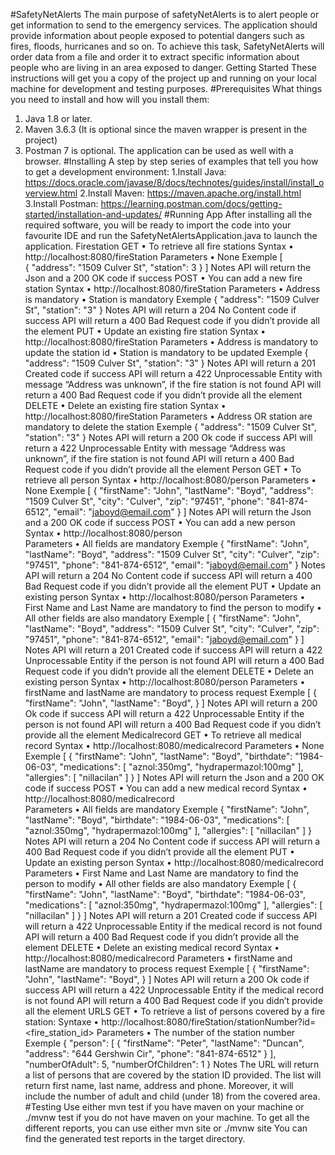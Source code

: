 #SafetyNetAlerts
The main purpose of safetyNetAlerts is to alert people or get information to send to the emergency services.
The application should provide information about people exposed to potential dangers such as fires, floods, hurricanes and so on. To achieve this task, SafetyNetAlerts will order data from a file and order it to extract specific information about people who are living in an area exposed to danger.
Getting Started
These instructions will get you a copy of the project up and running on your local machine for development and testing purposes.
#Prerequisites What things you need to install and how will you install them:
1.	Java 1.8 or later.
2.	Maven 3.6.3 (It is optional since the maven wrapper is present in the project)
3.	Postman 7 is optional. The application can be used as well with a browser.
 #Installing A step by step series of examples that tell you how to get a development environment:
1.Install Java:
https://docs.oracle.com/javase/8/docs/technotes/guides/install/install_overview.html
2.Install Maven:
https://maven.apache.org/install.html
3.Install Postman:
https://learning.postman.com/docs/getting-started/installation-and-updates/
#Running App
After installing all the required software, you will be ready to import the code into your favourite IDE and run the SafetyNetAlertsApplication.java to launch the application.
Firestation
GET
•	To retrieve all fire stations
Syntax
•	http://localhost:8080/fireStation
Parameters
•	None
Exemple
[    
    {
        "address": "1509 Culver St",
        "station": 3
    }
]
Notes
API will return the Json and a 200 OK code if success
POST
•	You can add a new fire station
Syntax
•	http://localhost:8080/fireStation 
Parameters
•	Address is mandatory 
•	Station is mandatory 
Exemple
{
    "address": "1509 Culver St",
    "station": "3"
}
Notes
API will return a 204 No Content code if success
API will return a 400 Bad Request code if you didn’t provide all the element
PUT
•	Update an existing fire station 
Syntax
•	http://localhost:8080/fireStation
Parameters
•	Address is mandatory to update the station id
•	Station is mandatory to be updated
Exemple
{
    "address": "1509 Culver St",
    "station": "3"
}
Notes
API will return a 201 Created code if success
API will return a 422 Unprocessable Entity with message “Address was unknown”, if the fire station is not found
API will return a 400 Bad Request code if you didn’t provide all the element
DELETE
•	Delete an existing fire station 
Syntax
•	http://localhost:8080/fireStation
Parameters
•	Address OR station are mandatory to delete the station
Exemple
{
    "address": "1509 Culver St",
    "station": "3"
}
Notes
API will return a 200 Ok code if success
API will return a 422 Unprocessable Entity with message “Address was unknown”, if the fire station is not found
API will return a 400 Bad Request code if you didn’t provide all the element
Person
GET
•	To retrieve all person
Syntax
•	http://localhost:8080/person 
Parameters
•	None
Exemple
[
    {
        "firstName": "John",
        "lastName": "Boyd",
        "address": "1509 Culver St",
        "city": "Culver",
        "zip": "97451",
        "phone": "841-874-6512",
        "email": "jaboyd@email.com"
    }
]
Notes
API will return the Json and a 200 OK code if success
POST
•	You can add a new person
Syntax
•	http://localhost:8080/person  
Parameters
•	All fields are mandatory
Exemple
    {
        "firstName": "John",
        "lastName": "Boyd",
        "address": "1509 Culver St",
        "city": "Culver",
        "zip": "97451",
        "phone": "841-874-6512",
        "email": "jaboyd@email.com"
    }
Notes
API will return a 204 No Content code if success
API will return a 400 Bad Request code if you didn’t provide all the element
PUT
•	Update an existing person 
Syntax
•	http://localhost:8080/person 
Parameters
•	First Name and Last Name are mandatory to find the person to modify
•	All other fields are also mandatory
Exemple
[
    {
        "firstName": "John",
        "lastName": "Boyd",
        "address": "1509 Culver St",
        "city": "Culver",
        "zip": "97451",
        "phone": "841-874-6512",
        "email": "jaboyd@email.com"
    }
]
 Notes
API will return a 201 Created code if success
API will return a 422 Unprocessable Entity if the person is not found
API will return a 400 Bad Request code if you didn’t provide all the element
DELETE
•	Delete an existing person
Syntax
•	http://localhost:8080/person 
Parameters
•	firstName and lastName are mandatory to process request
Exemple
[
    {
        "firstName": "John",
        "lastName": "Boyd",
    }
]
Notes
API will return a 200 Ok code if success
API will return a 422 Unprocessable Entity if the person is not found
API will return a 400 Bad Request code if you didn’t provide all the element
Medicalrecord
GET
•	To retrieve all medical record
Syntax
•	http://localhost:8080/medicalrecord 
Parameters
•	None
Exemple
[
    {
        "firstName": "John",
        "lastName": "Boyd",
        "birthdate": "1984-06-03",
        "medications": [
            "aznol:350mg",
            "hydrapermazol:100mg"
        ],
        "allergies": [
            "nillacilan"
        ]
    }
]
Notes
API will return the Json and a 200 OK code if success
POST
•	You can add a new medical record
Syntax
•	 http://localhost:8080/medicalrecord  
Parameters
•	All fields are mandatory
Exemple
    {
        "firstName": "John",
        "lastName": "Boyd",
        "birthdate": "1984-06-03",
        "medications": [
            "aznol:350mg",
            "hydrapermazol:100mg"
        ],
        "allergies": [
            "nillacilan"
        ]
    }
Notes
API will return a 204 No Content code if success
API will return a 400 Bad Request code if you didn’t provide all the element
PUT
•	Update an existing person 
Syntax
•	 http://localhost:8080/medicalrecord  
Parameters
•	First Name and Last Name are mandatory to find the person to modify
•	All other fields are also mandatory
Exemple
[
    {
        "firstName": "John",
        "lastName": "Boyd",
        "birthdate": "1984-06-03",
        "medications": [
            "aznol:350mg",
            "hydrapermazol:100mg"
        ],
        "allergies": [
            "nillacilan"
        ]
    }
]
 Notes
API will return a 201 Created code if success
API will return a 422 Unprocessable Entity if the medical record is not found
API will return a 400 Bad Request code if you didn’t provide all the element
DELETE
•	Delete an existing medical record
Syntax
•	http://localhost:8080/medicalrecord 
Parameters
•	firstName and lastName are mandatory to process request
Exemple
[
    {
        "firstName": "John",
        "lastName": "Boyd",
    }
]
Notes
API will return a 200 Ok code if success
API will return a 422 Unprocessable Entity if the medical record is not found
API will return a 400 Bad Request code if you didn’t provide all the element
URLS
GET
•	To retrieve a list of persons covered by a fire station: 
Syntaxe
•	http://localhost:8080/fireStation/stationNumber?id=<fire_station_id>
Parameters
•	The number of the station number
 Exemple
{
    "person": [
        {
            "firstName": "Peter",
            "lastName": "Duncan",
            "address": "644 Gershwin Cir",
            "phone": "841-874-6512"
        }
    ],
    "numberOfAdult": 5,
    "numberOfChildren": 1
}
Notes
The URL will return a list of persons that are covered by the station ID provided. The list will return first name, last name, address and phone. Moreover, it will include the number of adult and child (under 18) from the covered area.
#Testing
Use either mvn test if you have maven on your machine or ./mvnw test if you do not have maven on your machine.
To get all the different reports, you can use either mvn site or ./mvnw site
You can find the generated test reports in the target directory.

